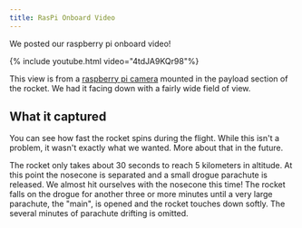 ```yaml
---
title: RasPi Onboard Video
---
```


We posted our raspberry pi onboard video!

{% include youtube.html video="4tdJA9KQr98"%}





This view is from a [raspberry pi camera](http://www.raspberrypi.org/product/camera-module/)
mounted in the payload section of the rocket. We had it facing down with a fairly
wide field of view.


## What it captured

You can see how fast the rocket spins during the flight. While this isn't a
problem, it wasn't exactly what we wanted. More about that in the future.

The rocket only takes about 30 seconds to reach 5 kilometers in altitude. At
this point the nosecone is separated and a small drogue parachute is released.
We almost hit ourselves with the nosecone this time! The rocket falls on the
drogue for another three or more minutes until a very large parachute, the
"main", is opened and the rocket touches down softly. The several minutes of
parachute drifting is omitted.
